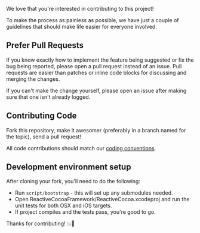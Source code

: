We love that you're interested in contributing to this project!

To make the process as painless as possible, we have just a couple of guidelines
that should make life easier for everyone involved.

## Prefer Pull Requests

If you know exactly how to implement the feature being suggested or fix the bug
being reported, please open a pull request instead of an issue. Pull requests are easier than
patches or inline code blocks for discussing and merging the changes.

If you can't make the change yourself, please open an issue after making sure
that one isn't already logged.

## Contributing Code

Fork this repository, make it awesomer (preferably in a branch named for the
topic), send a pull request!

All code contributions should match our [coding
conventions](https://github.com/github/objective-c-conventions).

## Development environment setup

After cloning your fork, you'll need to do the following:

* Run `script/bootstrap` - this will set up any submodules needed.
* Open ReactiveCocoaFramework/ReactiveCocoa.xcodeproj and run the unit tests for both OSX and iOS targets.
* If project compiles and the tests pass, you're good to go.

Thanks for contributing! :boom::camel:
